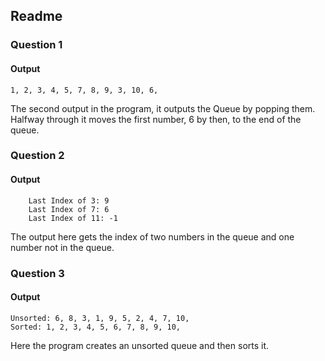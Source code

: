 ﻿## Readme

### Question 1
#### Output
```
1, 2, 3, 4, 5, 7, 8, 9, 3, 10, 6,
```

The second output in the program, it outputs the Queue by popping them. Halfway through it moves the first number, 6 by then, to the end of the queue.

### Question 2
#### Output
```
    Last Index of 3: 9
    Last Index of 7: 6
    Last Index of 11: -1
```

The output here gets the index of two numbers in the queue and one number not in the queue.

### Question 3
#### Output
```
Unsorted: 6, 8, 3, 1, 9, 5, 2, 4, 7, 10,
Sorted: 1, 2, 3, 4, 5, 6, 7, 8, 9, 10,
```

Here the program creates an unsorted queue and then sorts it.